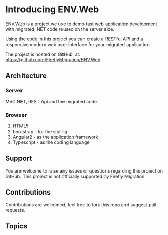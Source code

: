 ﻿# Introducing ENV.Web

ENV.Web is a project we use to demo fast web application development with migrated .NET code reused on the server side.

Using the code in this project you can create a RESTful API and a responsive modern web user interface for your migrated application.

The project is hosted on GitHub, at:
https://github.com/FireflyMigration/ENV.Web

## Architecture
### Server 
MVC.NET, REST Api and the migrated code.

### Browser
1. HTML5
2. bootstrap - for the styling
3. Angular2 - as the application framework
4. Typescript - as the coding language


## Support
You are welcome to raise any issues or questions regarding this project on GitHub. This project is not officially supported by Firefly Migration. 

## Contributions
Contributions are welcomed, feel free to fork this repo and suggest pull requests.

## Topics